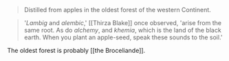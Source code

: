 > Distilled from apples in the oldest forest of the western Continent.

> '<i>Lambig</i> and <i>alembic</i>,' [[Thirza Blake]] once observed, 'arise from the same root. As do <i>alchemy</i>, and <i>khemia</i>, which is the land of the black earth. When you plant an apple-seed, speak these sounds to the soil.'

The oldest forest is probably [[the Broceliande]].